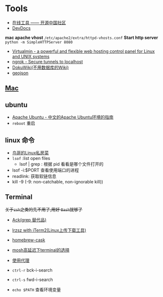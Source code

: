 # Tools

* [在线工具 —— 开源中国社区](http://tool.oschina.net/)
* [DevDocs](http://devdocs.io/)

**mac apache vhost** `/etc/apache2/extra/httpd-vhosts.conf`
**Start http server** `python -m SimpleHTTPServer 8080`

* [Virtualmin - a powerful and flexible web hosting control panel for Linux and UNIX systems](http://www.virtualmin.com/)
* [ngrok - Secure tunnels to localhost](https://ngrok.com/)
* [DokuWiki(不用数据库的Wiki)](https://www.dokuwiki.org/dokuwiki)
* [geojson](http://geojson.org/)

## [Mac](2018-06-07-mac.md)

## ubuntu

* [Apache Ubuntu - 中文的Apache Ubuntu环境的指南](http://wiki.ubuntu.org.cn/Apache)
* `reboot` 重启

## linux 命令

* [鸟哥的Linux私房菜](http://linux.vbird.org)
* `lsof` :list open files
  * lsof | grep <pid>: 根据 pid 看看是哪个文件打开的
* lsof -i:$PORT 查看使用端口的进程
* readlink: 获取软链信息
* kill -9 (-9: non-catchable, non-ignorable kill))

## Terminal

~~关于`zsh`之类的先不用了,用好 `Bash`就够了~~

* [Ack(grep 替代品)](http://beyondgrep.com/documentation/)
* [lrzsz with iTerm2(Linux上传下载工具)](http://ixhan.com/2013/11/run-sz-rz-on-mac-with-iterm2/)
* [homebrew-cask](https://github.com/caskroom/homebrew-cask)
* [mosh高延迟下terminal的选择](https://mosh.mit.edu/)
* [使用代理](http://blog.fazero.cc/2015/09/15/%E8%AE%A9%E7%BB%88%E7%AB%AF%E8%B5%B0%E4%BB%A3%E7%90%86%E7%9A%84%E5%87%A0%E7%A7%8D%E6%96%B9%E6%B3%95/)

* `ctrl-r` bck-i-search
* `ctrl-s` fwd-i-search
* `echo $PATH` 查看环境变量
